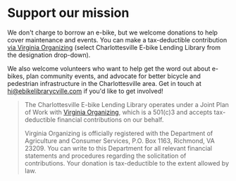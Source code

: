 # 

# Support our mission

We don't charge to borrow an e-bike, but we welcome donations to help cover maintenance
and events. You can make a tax-deductible contribution
[via Virginia Organizing](https://donatenow.networkforgood.org/1388125) (select
Charlottesville E-bike Lending Library from the designation drop-down).

We also welcome volunteers who want to help get the word out about e-bikes, plan community
events, and advocate for better bicycle and pedestrian infrastructure in the
Charlottesville area. Get in touch at hi@ebikelibrarycville.com if you'd like to get
involved!

> The Charlottesville E-bike Lending Library operates under a Joint Plan of Work with
> [Virginia Organizing](https://virginia-organizing.org/), which is a 501(c)3 and accepts
> tax-deductible financial contributions on our behalf.
>
> Virginia Organizing is officially registered with the Department of Agriculture and
> Consumer Services, P.O. Box 1163, Richmond, VA 23209. You can write to this Department
> for all relevant financial statements and procedures regarding the solicitation of
> contributions. Your donation is tax-deductible to the extent allowed by law.

